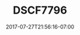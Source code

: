 ---
title: DSCF7796
date: 2017-07-27T21:56:16-07:00
draft: false
location: Cave Junction, OR
img_url: https://d17enza3bfujl8.cloudfront.net/DSCF7796.jpg
original_fn: ""
tags:
- Cave Junction, OR

---